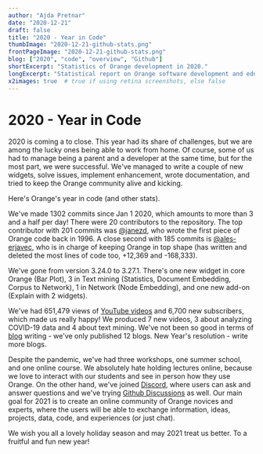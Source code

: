 ```yaml
---
author: "Ajda Pretnar"
date: "2020-12-21"
draft: false
title: "2020 - Year in Code"
thumbImage: "2020-12-21-github-stats.png"
frontPageImage: "2020-12-21-github-stats.png"
blog: ["2020", "code", "overview", "Github"]
shortExcerpt: "Statistics of Orange development in 2020."
longExcerpt: "Statistical report on Orange software development and educational content for 2020."
x2images: true  # true if using retina screenshots, else false
---
```


# 2020 - Year in Code

2020 is coming a to close. This year had its share of challenges, but we are among the lucky ones being able to work from home. Of course, some of us had to manage being a parent and a developer at the same time, but for the most part, we were successful. We've managed to write a couple of new widgets, solve issues, implement enhancement, wrote documentation, and tried to keep the Orange community alive and kicking.

Here's Orange's year in code (and other stats).

We've made 1302 commits since Jan 1 2020, which amounts to more than 3 and a half per day! There were 20 contributors to the repository. The top contributor with 201 commits was [@janezd](https://github.com/janezd), who wrote the first piece of Orange code back in 1996. A close second with 185 commits is [@ales-erjavec](https://github.com/ales-erjavec), who is in charge of keeping Orange in top shape (has written and deleted the most lines of code too, +12,369 and -168,333).

<WorkflowScreenshot src="2020-12-21-commit-graph.png" />

We've gone from version 3.24.0 to 3.27.1. There's one new widget in core Orange (Bar Plot), 3 in Text mining (Statistics, Document Embedding, Corpus to Network), 1 in Network (Node Embedding), and one new add-on (Explain with 2 widgets).

We've had 651,479 views of [YouTube videos](https://www.youtube.com/c/OrangeDataMining) and 6,700 new subscribers, which made us really happy! We produced 7 new videos, 3 about analyzing COVID-19 data and 4 about text mining. We've not been so good in terms of [blog](https://orange.biolab.si/blog/) writing - we've only published 12 blogs. New Year's resolution - write more blogs.

<WorkflowScreenshot src="2020-12-21-contributors.png" />

Despite the pandemic, we've had three workshops, one summer school, and one online course. We absolutely hate holding lectures online, because we love to interact with our students and see in person how they use Orange. On the other hand, we've joined [Discord](https://discord.gg/FWrfeXV), where users can ask and answer questions and we've trying [Github Discussions](https://github.com/biolab/orange3/discussions) as well. Our main goal for 2021 is to create an online community of Orange novices and experts, where the users will be able to exchange information, ideas, projects, data, code, and experiences (or just chat).

We wish you all a lovely holiday season and may 2021 treat us better. To a fruitful and fun new year!
